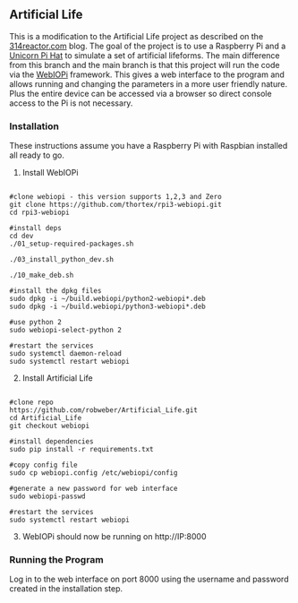 ## Artificial Life

This is a modification to the Artificial Life project as described on the [314reactor.com](https://314reactor.com/2017/10/16/artificial-life-project/) blog. The goal of the project is to use a Raspberry Pi and a [Unicorn Pi Hat](https://shop.pimoroni.com/products/unicorn-hat) to simulate a set of artificial lifeforms. The main difference from this branch and the main branch is that this project will run the code via the [WebIOPi](http://webiopi.trouch.com/) framework. This gives a web interface to the program and allows running and changing the parameters in a more user friendly nature. Plus the entire device can be accessed via a browser so direct console access to the Pi is not necessary. 


### Installation

These instructions assume you have a Raspberry Pi with Raspbian installed all ready to go. 

1. Install WebIOPi

```

#clone webiopi - this version supports 1,2,3 and Zero
git clone https://github.com/thortex/rpi3-webiopi.git
cd rpi3-webiopi

#install deps
cd dev
./01_setup-required-packages.sh

./03_install_python_dev.sh

./10_make_deb.sh

#install the dpkg files
sudo dpkg -i ~/build.webiopi/python2-webiopi*.deb
sudo dpkg -i ~/build.webiopi/python3-webiopi*.deb

#use python 2
sudo webiopi-select-python 2

#restart the services
sudo systemctl daemon-reload
sudo systemctl restart webiopi

```

2. Install Artificial Life 

```

#clone repo
https://github.com/robweber/Artificial_Life.git
cd Artificial_Life
git checkout webiopi

#install dependencies
sudo pip install -r requirements.txt

#copy config file
sudo cp webiopi.config /etc/webiopi/config

#generate a new password for web interface
sudo webiopi-passwd

#restart the services
sudo systemctl restart webiopi

```

3. WebIOPi should now be running on http://IP:8000


### Running the Program

Log in to the web interface on port 8000 using the username and password created in the installation step. 
